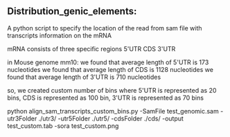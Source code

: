 ## Distribution_genic_elements:

A python script to specify the location of the read from sam file with transcripts information on the mRNA 


mRNA consists of three specific regions 5'UTR CDS 3'UTR


in Mouse genome mm10: 
we found that average length of 5'UTR is 173 nucleotides
we found that average length of CDS is 1128 nucleotides
we found that average length of 3'UTR is 710 nucleotides

so, we created custom number of bins where 5'UTR is represented as 20 bins, CDS is represented as 100 bin, 3'UTR is represented as 70 bins



python align_sam_transcripts_custom_bins.py -SamFile test_genomic.sam -utr3Folder ./utr3/ -utr5Folder ./utr5/ -cdsFolder ./cds/ -output test_custom.tab -sora test_custom.png
